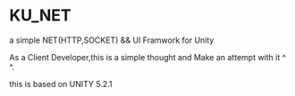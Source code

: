 # KU_NET
a simple NET(HTTP,SOCKET) &amp;&amp; UI Framwork for Unity

As a Client Developer,this is a simple thought and Make an attempt with it ^ ^.

this is based on UNITY 5.2.1 

